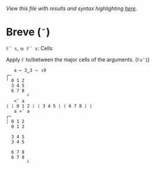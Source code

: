 *View this file with results and syntax highlighting [here](https://mlochbaum.github.io/BQN/help/˘cells.html).*

# Breve (`˘`)

`𝔽˘ 𝕩`, `𝕨 𝔽˘ 𝕩`: Cells

Apply `𝔽` to/between the major cells of the arguments. (`𝔽⎉¯1`)

       a ← 3‿3 ⥊ ↕9
    ┌─       
    ╵ 0 1 2  
      3 4 5  
      6 7 8  
            ┘
       <˘ a
    ⟨ ⟨ 0 1 2 ⟩ ⟨ 3 4 5 ⟩ ⟨ 6 7 8 ⟩ ⟩
       a ≍˘ a
    ┌─       
    ╎ 0 1 2  
      0 1 2  
             
      3 4 5  
      3 4 5  
             
      6 7 8  
      6 7 8  
            ┘

